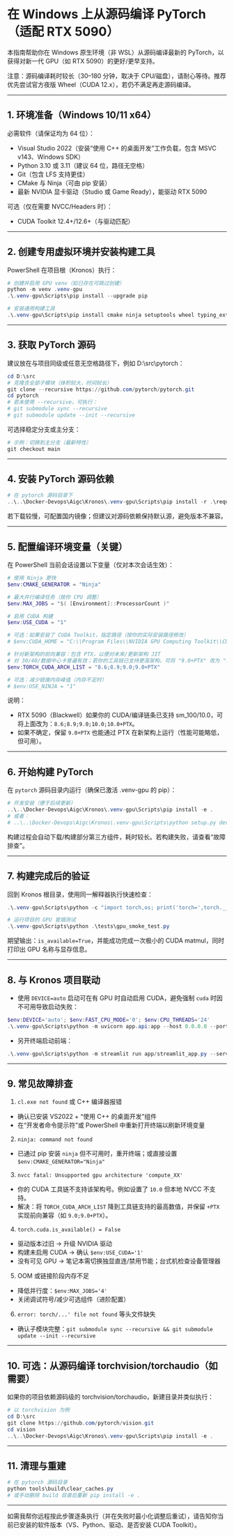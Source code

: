# 在 Windows 上从源码编译 PyTorch（适配 RTX 5090）

本指南帮助你在 Windows 原生环境（非 WSL）从源码编译最新的 PyTorch，以获得对新一代 GPU（如 RTX 5090）的更好/更早支持。

注意：源码编译耗时较长（30–180 分钟，取决于 CPU/磁盘），请耐心等待。推荐优先尝试官方夜版 Wheel（CUDA 12.x），若仍不满足再走源码编译。

---

## 1. 环境准备（Windows 10/11 x64）

必需软件（请保证均为 64 位）：
- Visual Studio 2022（安装“使用 C++ 的桌面开发”工作负载，包含 MSVC v143、Windows SDK）
- Python 3.10 或 3.11（建议 64 位，路径无空格）
- Git（包含 LFS 支持更佳）
- CMake 与 Ninja（可由 pip 安装）
- 最新 NVIDIA 显卡驱动（Studio 或 Game Ready），能驱动 RTX 5090

可选（仅在需要 NVCC/Headers 时）：
- CUDA Toolkit 12.4+/12.6+（与驱动匹配）

---

## 2. 创建专用虚拟环境并安装构建工具

PowerShell 在项目根（Kronos）执行：

```powershell
# 创建并启用 GPU venv（如已存在可跳过创建）
python -m venv .venv-gpu
.\.venv-gpu\Scripts\pip install --upgrade pip

# 安装通用构建工具
.\.venv-gpu\Scripts\pip install cmake ninja setuptools wheel typing_extensions
```

---

## 3. 获取 PyTorch 源码

建议放在与项目同级或任意无空格路径下，例如 D:\src\pytorch：

```powershell
cd D:\src
# 克隆含全部子模块（体积较大，时间较长）
git clone --recursive https://github.com/pytorch/pytorch.git
cd pytorch
# 若未使用 --recursive，可执行：
# git submodule sync --recursive
# git submodule update --init --recursive
```

可选择稳定分支或主分支：
```powershell
# 示例：切换到主分支（最新特性）
git checkout main
```

---

## 4. 安装 PyTorch 源码依赖

```powershell
# 在 pytorch 源码目录下
..\..\Docker-Devops\Aigc\Kronos\.venv-gpu\Scripts\pip install -r .\requirements.txt
```

若下载较慢，可配置国内镜像；但建议对源码依赖保持默认源，避免版本不兼容。

---

## 5. 配置编译环境变量（关键）

在 PowerShell 当前会话设置以下变量（仅对本次会话生效）：

```powershell
# 使用 Ninja 更快
$env:CMAKE_GENERATOR = "Ninja"

# 最大并行编译任务（按你 CPU 调整）
$env:MAX_JOBS = "$( [Environment]::ProcessorCount )"

# 启用 CUDA 构建
$env:USE_CUDA = "1"

# 可选：如果安装了 CUDA Toolkit，指定路径（按你的实际安装路径修改）
# $env:CUDA_HOME = "C:\\Program Files\\NVIDIA GPU Computing Toolkit\\CUDA\\v12.4"

# 针对新架构的前向兼容：包含 PTX，以便对未来/更新架构 JIT
# 对 30/40/数据中心卡普遍有效；若你的工具链已支持更高架构，可将 "9.0+PTX" 改为 "10.0+PTX"
$env:TORCH_CUDA_ARCH_LIST = "8.6;8.9;9.0;9.0+PTX"

# 可选：减少链接内存峰值（内存不足时）
# $env:USE_NINJA = "1"
```

说明：
- RTX 5090（Blackwell）如果你的 CUDA/编译链条已支持 sm_100/10.0，可将上面改为：`8.6;8.9;9.0;10.0;10.0+PTX`。
- 如果不确定，保留 `9.0+PTX` 也能通过 PTX 在新架构上运行（性能可能略低，但可用）。

---

## 6. 开始构建 PyTorch

在 `pytorch` 源码目录内运行（确保已激活 .venv-gpu 的 pip）：

```powershell
# 开发安装（便于后续更新）
..\..\Docker-Devops\Aigc\Kronos\.venv-gpu\Scripts\pip install -e .
# 或者：
# ..\..\Docker-Devops\Aigc\Kronos\.venv-gpu\Scripts\python setup.py develop
```

构建过程会自动下载/构建部分第三方组件，耗时较长。若构建失败，请查看“故障排查”。

---

## 7. 构建完成后的验证

回到 Kronos 根目录，使用同一解释器执行快速检查：

```powershell
.\.venv-gpu\Scripts\python -c "import torch,os; print('torch=',torch.__version__,'cuda=',torch.version.cuda,'is_available=',torch.cuda.is_available()); print('CUDA_VISIBLE_DEVICES=',os.getenv('CUDA_VISIBLE_DEVICES'))"

# 运行项目的 GPU 冒烟测试
.\.venv-gpu\Scripts\python .\tests\gpu_smoke_test.py
```

期望输出：`is_available=True`，并能成功完成一次极小的 CUDA matmul，同时打印出 GPU 名称与显存信息。

---

## 8. 与 Kronos 项目联动

- 使用 `DEVICE=auto` 启动可在有 GPU 时自动启用 CUDA，避免强制 `cuda` 时因不可用导致启动失败：

```powershell
$env:DEVICE='auto'; $env:FAST_CPU_MODE='0'; $env:CPU_THREADS='24'
.\.venv-gpu\Scripts\python -m uvicorn app.api:app --host 0.0.0.0 --port 8000
```

- 另开终端启动前端：

```powershell
.\.venv-gpu\Scripts\python -m streamlit run app/streamlit_app.py --server.port=8501 --server.address=0.0.0.0
```

---

## 9. 常见故障排查

1) `cl.exe not found` 或 C++ 编译器报错
- 确认已安装 VS2022 + “使用 C++ 的桌面开发”组件
- 在“开发者命令提示符”或 PowerShell 中重新打开终端以刷新环境变量

2) `ninja: command not found`
- 已通过 pip 安装 `ninja` 但不可用时，重开终端；或直接设置 `$env:CMAKE_GENERATOR="Ninja"`

3) `nvcc fatal: Unsupported gpu architecture 'compute_XX'`
- 你的 CUDA 工具链不支持该架构号。例如设置了 `10.0` 但本地 NVCC 不支持。
- 解决：将 `TORCH_CUDA_ARCH_LIST` 降到工具链支持的最高数值，并保留 `+PTX` 实现前向兼容（如 `9.0;9.0+PTX`）。

4) `torch.cuda.is_available() = False`
- 驱动版本过旧 → 升级 NVIDIA 驱动
- 构建未启用 CUDA → 确认 `$env:USE_CUDA='1'`
- 没有可见 GPU → 笔记本需切换独显直连/禁用节能；台式机检查设备管理器

5) OOM 或链接阶段内存不足
- 降低并行度：`$env:MAX_JOBS='4'`
- 关闭调试符号/减少可选组件（进阶配置）

6) `error: torch/...' file not found` 等头文件缺失
- 确认子模块完整：`git submodule sync --recursive && git submodule update --init --recursive`

---

## 10. 可选：从源码编译 torchvision/torchaudio（如需要）

如果你的项目依赖源码级的 torchvision/torchaudio，新建目录并类似执行：

```powershell
# 以 torchvision 为例
cd D:\src
git clone https://github.com/pytorch/vision.git
cd vision
..\..\Docker-Devops\Aigc\Kronos\.venv-gpu\Scripts\pip install -e .
```

---

## 11. 清理与重建

```powershell
# 在 pytorch 源码目录
python tools\build\clear_caches.py
# 或手动删除 build 目录后重新 pip install -e .
```

---

如需我帮你远程按此步骤逐条执行（并在失败时最小化调整后重试），请告知你当前已安装的软件版本（VS、Python、驱动、是否安装 CUDA Toolkit）。
